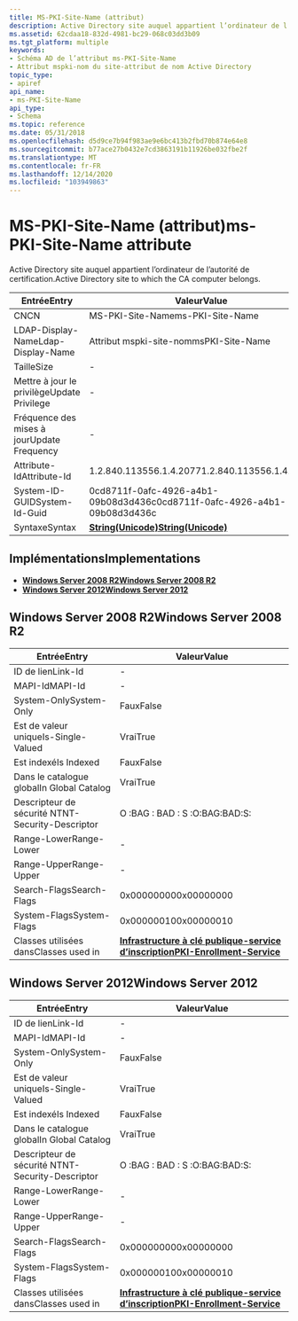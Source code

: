 ```yaml
---
title: MS-PKI-Site-Name (attribut)
description: Active Directory site auquel appartient l’ordinateur de l’autorité de certification.
ms.assetid: 62cdaa18-832d-4981-bc29-068c03dd3b09
ms.tgt_platform: multiple
keywords:
- Schéma AD de l’attribut ms-PKI-Site-Name
- Attribut mspki-nom du site-attribut de nom Active Directory
topic_type:
- apiref
api_name:
- ms-PKI-Site-Name
api_type:
- Schema
ms.topic: reference
ms.date: 05/31/2018
ms.openlocfilehash: d5d9ce7b94f983ae9e6bc413b2fbd70b874e64e8
ms.sourcegitcommit: b77ace27b0432e7cd3863191b11926be032fbe2f
ms.translationtype: MT
ms.contentlocale: fr-FR
ms.lasthandoff: 12/14/2020
ms.locfileid: "103949863"
---
```

# <a name="ms-pki-site-name-attribute"></a><span data-ttu-id="318f8-105">MS-PKI-Site-Name (attribut)</span><span class="sxs-lookup"><span data-stu-id="318f8-105">ms-PKI-Site-Name attribute</span></span>

<span data-ttu-id="318f8-106">Active Directory site auquel appartient l’ordinateur de l’autorité de certification.</span><span class="sxs-lookup"><span data-stu-id="318f8-106">Active Directory site to which the CA computer belongs.</span></span>



| <span data-ttu-id="318f8-107">Entrée</span><span class="sxs-lookup"><span data-stu-id="318f8-107">Entry</span></span> | <span data-ttu-id="318f8-108">Valeur</span><span class="sxs-lookup"><span data-stu-id="318f8-108">Value</span></span> |
|-------------------|---------------------------------------------|
| <span data-ttu-id="318f8-109">CN</span><span class="sxs-lookup"><span data-stu-id="318f8-109">CN</span></span>                | <span data-ttu-id="318f8-110">MS-PKI-Site-Name</span><span class="sxs-lookup"><span data-stu-id="318f8-110">ms-PKI-Site-Name</span></span>                            |
| <span data-ttu-id="318f8-111">LDAP-Display-Name</span><span class="sxs-lookup"><span data-stu-id="318f8-111">Ldap-Display-Name</span></span> | <span data-ttu-id="318f8-112">Attribut mspki-site-nom</span><span class="sxs-lookup"><span data-stu-id="318f8-112">msPKI-Site-Name</span></span>                             |
| <span data-ttu-id="318f8-113">Taille</span><span class="sxs-lookup"><span data-stu-id="318f8-113">Size</span></span>              | \-                                          |
| <span data-ttu-id="318f8-114">Mettre à jour le privilège</span><span class="sxs-lookup"><span data-stu-id="318f8-114">Update Privilege</span></span>  | \-                                          |
| <span data-ttu-id="318f8-115">Fréquence des mises à jour</span><span class="sxs-lookup"><span data-stu-id="318f8-115">Update Frequency</span></span>  | \-                                          |
| <span data-ttu-id="318f8-116">Attribute-Id</span><span class="sxs-lookup"><span data-stu-id="318f8-116">Attribute-Id</span></span>      | <span data-ttu-id="318f8-117">1.2.840.113556.1.4.2077</span><span class="sxs-lookup"><span data-stu-id="318f8-117">1.2.840.113556.1.4.2077</span></span>                     |
| <span data-ttu-id="318f8-118">System-ID-GUID</span><span class="sxs-lookup"><span data-stu-id="318f8-118">System-Id-Guid</span></span>    | <span data-ttu-id="318f8-119">0cd8711f-0afc-4926-a4b1-09b08d3d436c</span><span class="sxs-lookup"><span data-stu-id="318f8-119">0cd8711f-0afc-4926-a4b1-09b08d3d436c</span></span>        |
| <span data-ttu-id="318f8-120">Syntaxe</span><span class="sxs-lookup"><span data-stu-id="318f8-120">Syntax</span></span>            | [<span data-ttu-id="318f8-121">**String(Unicode)**</span><span class="sxs-lookup"><span data-stu-id="318f8-121">**String(Unicode)**</span></span>](s-string-unicode.md) |



## <a name="implementations"></a><span data-ttu-id="318f8-122">Implémentations</span><span class="sxs-lookup"><span data-stu-id="318f8-122">Implementations</span></span>

-   [<span data-ttu-id="318f8-123">**Windows Server 2008 R2**</span><span class="sxs-lookup"><span data-stu-id="318f8-123">**Windows Server 2008 R2**</span></span>](#windows-server-2008-r2)
-   [<span data-ttu-id="318f8-124">**Windows Server 2012**</span><span class="sxs-lookup"><span data-stu-id="318f8-124">**Windows Server 2012**</span></span>](#windows-server-2012)

## <a name="windows-server-2008-r2"></a><span data-ttu-id="318f8-125">Windows Server 2008 R2</span><span class="sxs-lookup"><span data-stu-id="318f8-125">Windows Server 2008 R2</span></span>



| <span data-ttu-id="318f8-126">Entrée</span><span class="sxs-lookup"><span data-stu-id="318f8-126">Entry</span></span> | <span data-ttu-id="318f8-127">Valeur</span><span class="sxs-lookup"><span data-stu-id="318f8-127">Value</span></span> |
|------------------------|---------------------------------------------------------------------|
| <span data-ttu-id="318f8-128">ID de lien</span><span class="sxs-lookup"><span data-stu-id="318f8-128">Link-Id</span></span>                | \-                                                                  |
| <span data-ttu-id="318f8-129">MAPI-Id</span><span class="sxs-lookup"><span data-stu-id="318f8-129">MAPI-Id</span></span>                | \-                                                                  |
| <span data-ttu-id="318f8-130">System-Only</span><span class="sxs-lookup"><span data-stu-id="318f8-130">System-Only</span></span>            | <span data-ttu-id="318f8-131">Faux</span><span class="sxs-lookup"><span data-stu-id="318f8-131">False</span></span>                                                               |
| <span data-ttu-id="318f8-132">Est de valeur unique</span><span class="sxs-lookup"><span data-stu-id="318f8-132">Is-Single-Valued</span></span>       | <span data-ttu-id="318f8-133">Vrai</span><span class="sxs-lookup"><span data-stu-id="318f8-133">True</span></span>                                                                |
| <span data-ttu-id="318f8-134">Est indexé</span><span class="sxs-lookup"><span data-stu-id="318f8-134">Is Indexed</span></span>             | <span data-ttu-id="318f8-135">Faux</span><span class="sxs-lookup"><span data-stu-id="318f8-135">False</span></span>                                                               |
| <span data-ttu-id="318f8-136">Dans le catalogue global</span><span class="sxs-lookup"><span data-stu-id="318f8-136">In Global Catalog</span></span>      | <span data-ttu-id="318f8-137">Vrai</span><span class="sxs-lookup"><span data-stu-id="318f8-137">True</span></span>                                                                |
| <span data-ttu-id="318f8-138">Descripteur de sécurité NT</span><span class="sxs-lookup"><span data-stu-id="318f8-138">NT-Security-Descriptor</span></span> | <span data-ttu-id="318f8-139">O :BAG : BAD : S :</span><span class="sxs-lookup"><span data-stu-id="318f8-139">O:BAG:BAD:S:</span></span>                                                        |
| <span data-ttu-id="318f8-140">Range-Lower</span><span class="sxs-lookup"><span data-stu-id="318f8-140">Range-Lower</span></span>            | \-                                                                  |
| <span data-ttu-id="318f8-141">Range-Upper</span><span class="sxs-lookup"><span data-stu-id="318f8-141">Range-Upper</span></span>            | \-                                                                  |
| <span data-ttu-id="318f8-142">Search-Flags</span><span class="sxs-lookup"><span data-stu-id="318f8-142">Search-Flags</span></span>           | <span data-ttu-id="318f8-143">0x00000000</span><span class="sxs-lookup"><span data-stu-id="318f8-143">0x00000000</span></span>                                                          |
| <span data-ttu-id="318f8-144">System-Flags</span><span class="sxs-lookup"><span data-stu-id="318f8-144">System-Flags</span></span>           | <span data-ttu-id="318f8-145">0x00000010</span><span class="sxs-lookup"><span data-stu-id="318f8-145">0x00000010</span></span>                                                          |
| <span data-ttu-id="318f8-146">Classes utilisées dans</span><span class="sxs-lookup"><span data-stu-id="318f8-146">Classes used in</span></span>        | [<span data-ttu-id="318f8-147">**Infrastructure à clé publique-service d’inscription**</span><span class="sxs-lookup"><span data-stu-id="318f8-147">**PKI-Enrollment-Service**</span></span>](c-pkienrollmentservice.md)<br/> |



## <a name="windows-server-2012"></a><span data-ttu-id="318f8-148">Windows Server 2012</span><span class="sxs-lookup"><span data-stu-id="318f8-148">Windows Server 2012</span></span>



| <span data-ttu-id="318f8-149">Entrée</span><span class="sxs-lookup"><span data-stu-id="318f8-149">Entry</span></span> | <span data-ttu-id="318f8-150">Valeur</span><span class="sxs-lookup"><span data-stu-id="318f8-150">Value</span></span> |
|------------------------|---------------------------------------------------------------------|
| <span data-ttu-id="318f8-151">ID de lien</span><span class="sxs-lookup"><span data-stu-id="318f8-151">Link-Id</span></span>                | \-                                                                  |
| <span data-ttu-id="318f8-152">MAPI-Id</span><span class="sxs-lookup"><span data-stu-id="318f8-152">MAPI-Id</span></span>                | \-                                                                  |
| <span data-ttu-id="318f8-153">System-Only</span><span class="sxs-lookup"><span data-stu-id="318f8-153">System-Only</span></span>            | <span data-ttu-id="318f8-154">Faux</span><span class="sxs-lookup"><span data-stu-id="318f8-154">False</span></span>                                                               |
| <span data-ttu-id="318f8-155">Est de valeur unique</span><span class="sxs-lookup"><span data-stu-id="318f8-155">Is-Single-Valued</span></span>       | <span data-ttu-id="318f8-156">Vrai</span><span class="sxs-lookup"><span data-stu-id="318f8-156">True</span></span>                                                                |
| <span data-ttu-id="318f8-157">Est indexé</span><span class="sxs-lookup"><span data-stu-id="318f8-157">Is Indexed</span></span>             | <span data-ttu-id="318f8-158">Faux</span><span class="sxs-lookup"><span data-stu-id="318f8-158">False</span></span>                                                               |
| <span data-ttu-id="318f8-159">Dans le catalogue global</span><span class="sxs-lookup"><span data-stu-id="318f8-159">In Global Catalog</span></span>      | <span data-ttu-id="318f8-160">Vrai</span><span class="sxs-lookup"><span data-stu-id="318f8-160">True</span></span>                                                                |
| <span data-ttu-id="318f8-161">Descripteur de sécurité NT</span><span class="sxs-lookup"><span data-stu-id="318f8-161">NT-Security-Descriptor</span></span> | <span data-ttu-id="318f8-162">O :BAG : BAD : S :</span><span class="sxs-lookup"><span data-stu-id="318f8-162">O:BAG:BAD:S:</span></span>                                                        |
| <span data-ttu-id="318f8-163">Range-Lower</span><span class="sxs-lookup"><span data-stu-id="318f8-163">Range-Lower</span></span>            | \-                                                                  |
| <span data-ttu-id="318f8-164">Range-Upper</span><span class="sxs-lookup"><span data-stu-id="318f8-164">Range-Upper</span></span>            | \-                                                                  |
| <span data-ttu-id="318f8-165">Search-Flags</span><span class="sxs-lookup"><span data-stu-id="318f8-165">Search-Flags</span></span>           | <span data-ttu-id="318f8-166">0x00000000</span><span class="sxs-lookup"><span data-stu-id="318f8-166">0x00000000</span></span>                                                          |
| <span data-ttu-id="318f8-167">System-Flags</span><span class="sxs-lookup"><span data-stu-id="318f8-167">System-Flags</span></span>           | <span data-ttu-id="318f8-168">0x00000010</span><span class="sxs-lookup"><span data-stu-id="318f8-168">0x00000010</span></span>                                                          |
| <span data-ttu-id="318f8-169">Classes utilisées dans</span><span class="sxs-lookup"><span data-stu-id="318f8-169">Classes used in</span></span>        | [<span data-ttu-id="318f8-170">**Infrastructure à clé publique-service d’inscription**</span><span class="sxs-lookup"><span data-stu-id="318f8-170">**PKI-Enrollment-Service**</span></span>](c-pkienrollmentservice.md)<br/> |



 

 





